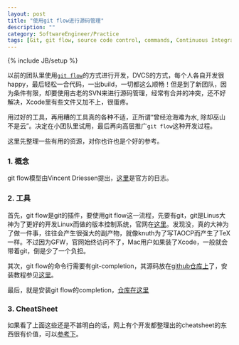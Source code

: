 ```yaml
---
layout: post
title: "使用git flow进行源码管理"
description: ""
category: SoftwareEngineer/Practice
tags: [Git, git flow, source code control, commands, Continuous Integration]
---
```

{% include JB/setup %}

以前的团队里使用[`git flow`][1]的方式进行开发，DVCS的方式，每个人各自开发很happy，最后轻松一合代码，一出build，一切都这么顺畅！但是到了新团队，因为条件有限，却要使用古老的SVN来进行源码管理，经常有合并的冲突，还不好解决，Xcode里有些文件又加不上，很蛋疼。

用过好的工具，再用糟的工具真的各种不适，正所谓“曾经沧海难为水, 除却巫山不是云”。决定在小团队里试用，最后再向高层推广`git flow`这种开发过程。

这里先整理一些有用的资源，对你也许也是个好的参考。

### 1. 概念

git flow模型由Vincent Driessen提出，[这里][1]是官方的日志。

### 2. 工具

首先，git flow是git的插件，要使用git flow这一流程，先要有git，git是Linus大神为了更好的开发Linux而做的版本控制系统，官网在[这里][2]。发现没，真的大神为了做一件事，往往会产生很强大的副产物，就像knuth为了写TAOCP而产生了TeX一样。不过因为GFW，官网始终访问不了，Mac用户如果装了Xcode，一般就会带着git，倒是少了一个负担。

其次，git flow的命令行需要有git-completion，其源码放在[github仓库上][3]了，安装教程参见[这里][4]。

最后，就是安装git flow的completion，[仓库在这里][5]

### 3. CheatSheet

如果看了上面这些还是不甚明白的话，网上有个开发都整理出的cheatsheet的东西很有价值，可以[参考下][6]。

[1]: http://nvie.com/posts/a-successful-git-branching-model/ "Official site"

[2]: git-scm.com/	"git official site"

[3]: https://github.com/git/git/blob/master/contrib/completion/git-completion.bash		"git completion source"

[4]: https://github.com/bobthecow/git-flow-completion/wiki/Install-Bash-git-completion	"git-completion install guide"

[5]: https://github.com/bobthecow/git-flow-completion	"git flow completion repo"


[6]: http://danielkummer.github.com/git-flow-cheatsheet/ "cheatsheet"